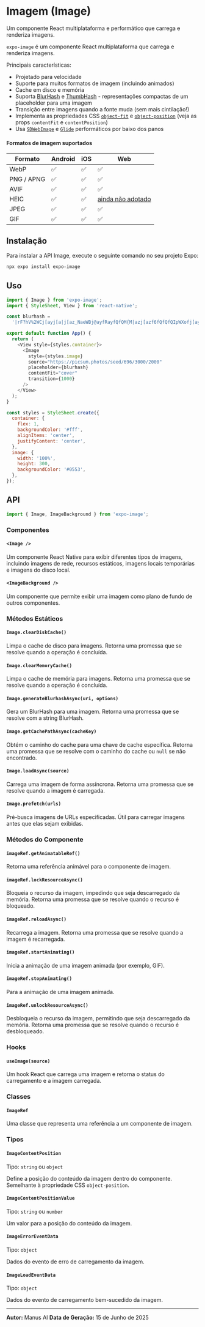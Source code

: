 # Imagem (Image)

Um componente React multiplataforma e performático que carrega e renderiza imagens.

`expo-image` é um componente React multiplataforma que carrega e renderiza imagens.

Principais características:

*   Projetado para velocidade
*   Suporte para muitos formatos de imagem (incluindo animados)
*   Cache em disco e memória
*   Suporta [BlurHash](https://blurha.sh/) e [ThumbHash](https://github.com/evanw/thumbhash) - representações compactas de um placeholder para uma imagem
*   Transição entre imagens quando a fonte muda (sem mais cintilação!)
*   Implementa as propriedades CSS [`object-fit`](https://developer.mozilla.org/en-US/docs/Web/CSS/object-fit) e [`object-position`](https://developer.mozilla.org/en-US/docs/Web/CSS/object-position) (veja as props `contentFit` e `contentPosition`)
*   Usa [`SDWebImage`](https://github.com/SDWebImage/SDWebImage) e [`Glide`](https://github.com/bumptech/glide) performáticos por baixo dos panos

#### Formatos de imagem suportados

| Formato | Android | iOS | Web |
| --- | --- | --- | --- |
| WebP | ✅ | ✅ | ✅ |
| PNG / APNG | ✅ | ✅ | ✅ |
| AVIF | ✅ | ✅ | ✅ |
| HEIC | ✅ | ✅ | [ainda não adotado](https://caniuse.com/heif) |
| JPEG | ✅ | ✅ | ✅ |
| GIF | ✅ | ✅ | ✅ |

## Instalação

Para instalar a API Image, execute o seguinte comando no seu projeto Expo:

```bash
npx expo install expo-image
```

## Uso

```javascript
import { Image } from 'expo-image';
import { StyleSheet, View } from 'react-native';

const blurhash = 
  '|rF?hV%2WCj[ayj[a|j[az_NaeWBj@ayfRayfQfQM{M|azj[azf6fQfQfQIpWXofj[ayj[j[fQayWCoeoeaya}j[ayfQa{oLj?j[WVj[ayayj[fQoff7azayj[ayj[j[ayofayayayj[fQj[ayayj[ayfjj[j[ayjuayj[';

export default function App() {
  return (
    <View style={styles.container}>
      <Image
        style={styles.image}
        source="https://picsum.photos/seed/696/3000/2000"
        placeholder={blurhash}
        contentFit="cover"
        transition={1000}
      />
    </View>
  );
}

const styles = StyleSheet.create({
  container: {
    flex: 1,
    backgroundColor: '#fff',
    alignItems: 'center',
    justifyContent: 'center',
  },
  image: {
    width: '100%',
    height: 300,
    backgroundColor: '#0553',
  },
});
```

## API

```javascript
import { Image, ImageBackground } from 'expo-image';
```

### Componentes

#### `<Image />`

Um componente React Native para exibir diferentes tipos de imagens, incluindo imagens de rede, recursos estáticos, imagens locais temporárias e imagens do disco local.

#### `<ImageBackground />`

Um componente que permite exibir uma imagem como plano de fundo de outros componentes.

### Métodos Estáticos

#### `Image.clearDiskCache()`

Limpa o cache de disco para imagens. Retorna uma promessa que se resolve quando a operação é concluída.

#### `Image.clearMemoryCache()`

Limpa o cache de memória para imagens. Retorna uma promessa que se resolve quando a operação é concluída.

#### `Image.generateBlurhashAsync(uri, options)`

Gera um BlurHash para uma imagem. Retorna uma promessa que se resolve com a string BlurHash.

#### `Image.getCachePathAsync(cacheKey)`

Obtém o caminho do cache para uma chave de cache específica. Retorna uma promessa que se resolve com o caminho do cache ou `null` se não encontrado.

#### `Image.loadAsync(source)`

Carrega uma imagem de forma assíncrona. Retorna uma promessa que se resolve quando a imagem é carregada.

#### `Image.prefetch(urls)`

Pré-busca imagens de URLs especificadas. Útil para carregar imagens antes que elas sejam exibidas.

### Métodos do Componente

#### `imageRef.getAnimatableRef()`

Retorna uma referência animável para o componente de imagem.

#### `imageRef.lockResourceAsync()`

Bloqueia o recurso da imagem, impedindo que seja descarregado da memória. Retorna uma promessa que se resolve quando o recurso é bloqueado.

#### `imageRef.reloadAsync()`

Recarrega a imagem. Retorna uma promessa que se resolve quando a imagem é recarregada.

#### `imageRef.startAnimating()`

Inicia a animação de uma imagem animada (por exemplo, GIF).

#### `imageRef.stopAnimating()`

Para a animação de uma imagem animada.

#### `imageRef.unlockResourceAsync()`

Desbloqueia o recurso da imagem, permitindo que seja descarregado da memória. Retorna uma promessa que se resolve quando o recurso é desbloqueado.

### Hooks

#### `useImage(source)`

Um hook React que carrega uma imagem e retorna o status do carregamento e a imagem carregada.

### Classes

#### `ImageRef`

Uma classe que representa uma referência a um componente de imagem.

### Tipos

#### `ImageContentPosition`

Tipo: `string` ou `object`

Define a posição do conteúdo da imagem dentro do componente. Semelhante à propriedade CSS `object-position`.

#### `ImageContentPositionValue`

Tipo: `string` ou `number`

Um valor para a posição do conteúdo da imagem.

#### `ImageErrorEventData`

Tipo: `object`

Dados do evento de erro de carregamento da imagem.

#### `ImageLoadEventData`

Tipo: `object`

Dados do evento de carregamento bem-sucedido da imagem.

---

**Autor:** Manus AI
**Data de Geração:** 15 de Junho de 2025

